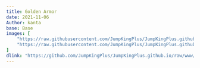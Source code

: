 ```yaml
---
title: Golden Armor
date: 2021-11-06
Author: kanta
base: Base
images: [
    "https://raw.githubusercontent.com/JumpKingPlus/JumpKingPlus.github.io/www/images/workshop/reskins/9-banner.png",
    "https://raw.githubusercontent.com/JumpKingPlus/JumpKingPlus.github.io/www/images/workshop/reskins/9-hover.png"
]
dlink: "https://github.com/JumpKingPlus/JumpKingPlus.github.io/raw/www/reskins/clothing/GArmor2.zip"
---
```

